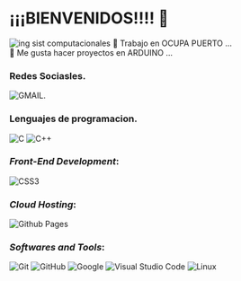 #  ¡¡¡BIENVENIDOS!!!! 👋
![ing  sist computacionales](https://github.com/EXIA2000/EXIA2000/assets/164764193/8402470f-99f5-4d1f-8e72-2fe080a33fe5)
🔭 Trabajo en OCUPA PUERTO ...  <br>
🌱 Me gusta hacer proyectos en ARDUINO ...

### Redes Sociasles.
![GMAIL](https://mail.google.com/mail/u/0/#inbox).

### Lenguajes de programacion.
![C](https://img.shields.io/badge/C%20-%232370ED.svg?style=for-the-badge&logo=c&logoColor=white)
![C++](https://img.shields.io/badge/C++%20-%2300599C.svg?style=for-the-badge&logo=c%2B%2B&logoColor=white)

### *Front-End Development*:
 ![CSS3](https://img.shields.io/badge/CSS%20-%231572B6.svg?style=for-the-badge&logo=css3&logoColor=white)

 ### *Cloud Hosting*:
![Github Pages](https://img.shields.io/badge/GitHub%20Pages-%23327FC7.svg?style=for-the-badge&logo=github&logoColor=white)

### *Softwares and Tools*:
 ![Git](https://img.shields.io/badge/git-%23F05033.svg?style=for-the-badge&logo=git&logoColor=white)
    ![GitHub](https://img.shields.io/badge/github-%23121011.svg?style=for-the-badge&logo=github&logoColor=white)
    ![Google](https://img.shields.io/badge/google-%234285F4.svg?style=for-the-badge&logo=google&logoColor=white)
    ![Visual Studio Code](https://img.shields.io/badge/Visual%20Studio%20Code-0078d7.svg?style=for-the-badge&logo=visual-studio-code&logoColor=white)
    ![Linux](https://img.shields.io/badge/Linux-FCC624?style=for-the-badge&logo=linux&logoColor=black) 



<!--
**EXIA2000/EXIA2000** is a ✨ _special_ ✨ repository because its `README.md` (this file) appears on your GitHub profile.

Here are some ideas to get you started:

- 🔭 Trabajo en OCUPA PUERTO 
- 🌱 I’m currently learning ...
- 👯 I’m looking to collaborate on ...
- 🤔 I’m looking for help with ...
- 💬 Ask me about ...
- 📫 How to reach me: ...
- 😄 Pronouns: ...
- ⚡ Fun fact: ...
-->

